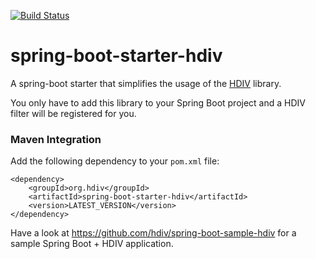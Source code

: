 [![Build Status](https://travis-ci.org/hdiv/spring-boot-starter-hdiv.svg)](https://travis-ci.org/hdiv/spring-boot-starter-hdiv)

spring-boot-starter-hdiv
========================

A spring-boot starter that simplifies the usage of the [HDIV](http://www.hdiv.org) library.

You only have to add this library to your Spring Boot project and a HDIV filter will be registered for you.

### Maven Integration
Add the following dependency to your ``pom.xml`` file:

```
<dependency>
	<groupId>org.hdiv</groupId>
	<artifactId>spring-boot-starter-hdiv</artifactId>
	<version>LATEST_VERSION</version>
</dependency>
```

Have a look at https://github.com/hdiv/spring-boot-sample-hdiv for a sample Spring Boot + HDIV application.
